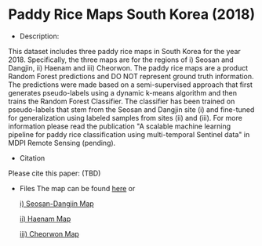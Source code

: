 # Paddy Rice Maps South Korea (2018)
* Description: 

This dataset includes three paddy rice maps in South Korea for the year 2018. Specifically, the three maps are for the regions of i) Seosan and Dangjin, ii) Haenam and iii) Cheorwon. The paddy rice maps are a product Random Forest predictions and DO NOT represent ground truth information. The predictions were made based on a semi-supervised approach that first generates pseudo-labels using a dynamic k-means algorithm and then trains the Random Forest Classifier. The classifier has been trained on pseudo-labels that stem from the Seosan and Dangjin site (i) and fine-tuned for generalization using labeled samples from sites (ii) and (iii). For more information please read the publication "A scalable machine learning pipeline for paddy rice classification using multi-temporal Sentinel data" in MDPI Remote Sensing (pending). 

* Citation 

Please cite this paper: (TBD)

* Files 
The map can be found [here](https://noagr-my.sharepoint.com/:f:/g/personal/tdrivas_o365_noa_gr/EvXUQly2P61GuOyczJ6QzFABXAmiMCvul9VcJ5WhYDMuEQ?e=dWeacy) or 

   [i)   Seosan-Dangjin Map](https://noagr-my.sharepoint.com/:i:/g/personal/tdrivas_o365_noa_gr/EQsvzFLKz4VLjumidOb-YF0BnIOW2lEw2gxvhhTcGyf39A?e=0gBgV8)

   [ii)  Haenam Map](https://noagr-my.sharepoint.com/:i:/g/personal/tdrivas_o365_noa_gr/EYbyxpcq1W5Ds2o2E-0eSkEBUpAVYfZOhMtYTdUtZkEMGQ?e=orTZWC)

   [iii) Cheorwon Map](https://noagr-my.sharepoint.com/:i:/g/personal/tdrivas_o365_noa_gr/EViL0QAmExdMjKjIz62NdGwBuJymfG7psEKoIDcU-blQfA?e=4xZdCr)
